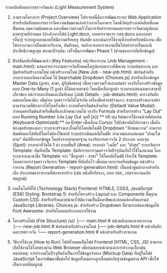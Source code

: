 ระบบบันทึกผลการตรวจวัดแสง (Light Measurement System)
1. ภาพรวมโครงการ (Project Overview)
โปรเจกต์นี้คือการพัฒนาระบบ Web Application สำหรับบันทึกผลการตรวจวัดความเข้มของแสงสว่างภายในอาคาร โดยมีวัตถุประสงค์หลักเพื่อลดขั้นตอน ลดความผิดพลาด และเพิ่มความรวดเร็วในการจัดทำรายงานผลการตรวจวัดตามรูปแบบมาตรฐานที่กำหนด (อ้างอิงจากไฟล์ Light.docx, เอกสารราชการ-รสส.docx และเอกสารอื่นๆ)
ระบบถูกออกแบบให้มีความเรียบหรู ทันสมัย และเน้นการใช้งานที่ง่ายสำหรับพนักงาน เพื่อให้กระบวนการตั้งแต่การรับงาน, บันทึกผล, จนถึงการออกรายงานเป็นไปอย่างราบรื่นและมีประสิทธิภาพสูงสุด
สถานะปัจจุบัน: เสร็จสิ้นการพัฒนา Phase 1 (ส่วนของการบันทึกข้อมูล)
2. ฟังก์ชันหลักที่พัฒนาแล้ว (Key Features)
หน้าจัดการงาน (Job Management - main.html):
แสดงรายการงานตรวจวัดทั้งหมดในรูปแบบตารางที่ชัดเจน
ระบบค้นหางาน และปุ่มสำหรับสร้างงานใหม่
หน้าสร้างงานใหม่ (New Job - new-job.html):
ฟอร์มสำหรับกรอกรายละเอียดงานใหม่
ใช้ Searchable Dropdown (Choices.js) สำหรับเลือกข้อมูล Master Data (ลูกค้า, สาขา, ผู้รับผิดชอบ) เพื่อความรวดเร็วและแม่นยำ
รองรับโครงสร้างข้อมูลแบบ One-to-Many (1 ลูกค้า มีได้หลายสาขา) โดยเมื่อเลือกลูกค้า ระบบจะแสดงเฉพาะสาขาที่เกี่ยวข้อง
หน้ารายละเอียดและบันทึกผล (Job Details - job-details.html):
ตารางบันทึกผลแบบไดนามิก: เพิ่ม/ลบ จุดตรวจวัดได้ไม่จำกัด
เครื่องมือช่วยสร้างแถว: สามารถสร้างแถวเปล่าตามจำนวนที่ต้องการได้ในครั้งเดียว
ระบบตั้งค่าเริ่มต้นอัจฉริยะ (Default Value Modal):
กำหนดค่าเริ่มต้นสำหรับพื้นที่และลักษณะงานได้
รองรับ Formula สำหรับการสร้าง "Lay Out" แบบ Running Number (เช่น Lay Out จุดที่ {x})
** tối ưu hóaการใช้งานด้วยคีย์บอร์ด (Keyboard-Optimized):**
กด Enter เพื่อเลื่อน Cursor ไปยังช่องถัดไปทางขวา
เมื่อถึงช่องสุดท้ายของแถว ระบบจะสร้างแถวใหม่ให้โดยอัตโนมัติ
Dropdown "ลักษณะงาน" สามารถพิมพ์ค้นหาได้ทันทีโดยไม่ต้องใช้เมาส์
ระบบประเมินผลอัตโนมัติ: คำนวณและแสดงผล "ผ่าน/ไม่ผ่าน" ทันทีที่กรอกข้อมูล โดยอิงจากค่ามาตรฐาน
รองรับการตรวจวัด 2 ประเภท:
แบบจุด (Spot): กรอกค่าที่วัดได้ 1 ค่า
แบบพื้นที่ (Area): กรอกค่า "เฉลี่ย" และ "ต่ำสุด"
ระบบจัดการ Template:
บันทึกเป็น Template: บันทึกรายการจุดตรวจวัดปัจจุบันเก็บไว้ใช้ในอนาคต โดยระบบจะแนะนำชื่อ Template จาก "ชื่อลูกค้า - สาขา" ให้โดยอัตโนมัติ
เรียกใช้ Template: โหลดรายการจุดตรวจวัดจาก Template ที่บันทึกไว้ เพื่อลดเวลาการเตรียมข้อมูล
หน้าสร้างรายงาน (Report Generation - report-generation.html):
เป็นหน้าศูนย์กลางสำหรับเลือ ประเภทของรายงานที่ต้องการสร้าง (เช่น หนังสือรับรอง, แบบ รสส., เล่มรายงานฉบับสมบูรณ์)
3. เทคโนโลยีที่ใช้ (Technology Stack)
Frontend: HTML5, CSS3, JavaScript (ES6)
Styling:
Bootstrap 5: สำหรับโครงสร้าง Layout และ Components พื้นฐาน
Custom CSS: สำหรับปรับแต่งหน้าตาให้มีความเป็นมืออาชีพและสอดคล้องกับแบรนด์
JavaScript Libraries:
Choices.js: สำหรับสร้าง Dropdown ที่สามารถค้นหาข้อมูลได้
Font Awesome: สำหรับไอคอนประกอบการใช้งาน
4. โครงสร้างไฟล์ (File Structure)
/ui/
├── main.html               # หน้าหลักแสดงรายการงาน
├── new-job.html            # ฟอร์มสำหรับสร้างงานใหม่
├── job-details.html        # หน้าบันทึกผลการตรวจวัด
└── report-generation.html  # หน้าสำหรับสร้างรายงาน


5. วิธีการใช้งาน (How to Run)
ไฟล์ทั้งหมดเป็นไฟล์ Frontend (HTML, CSS, JS) สามารถเปิดใช้งานได้โดยตรงผ่าน Web Browser เพื่อทดสอบหน้าตาและการทำงานเบื้องต้น
หมายเหตุ: การทำงานในปัจจุบันยังเป็นการใช้ข้อมูลจำลอง (Mockup Data) ที่อยู่ในไฟล์ JavaScript ในการพัฒนาขั้นต่อไป ข้อมูลทั้งหมดจะถูกเชื่อมต่อกับฐานข้อมูลผ่าน API เพื่อให้เป็นระบบที่สมบูรณ์
